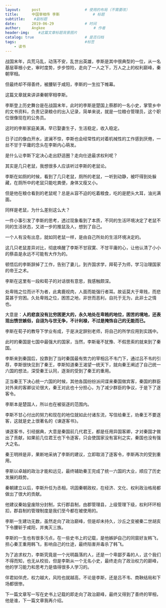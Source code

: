 ```yaml
---
layout:     post                    # 使用的布局（不需要改）
title:      中国宰相传 李斯               # 标题 
subtitle:    #副标题
date:       2019-06-29              # 时间
author:     Angkee                      # 作者
header-img:    #这篇文章标题背景图片
catalog: true                       # 是否归档
tags:                               #标签
    - 读书
---
```


战国末年，兵荒马乱，动荡不安，乱世出英雄，李斯是其中很典型的一位，从一名基层草根小史，审时度势，步步惊险，走向了一人之下，万人之上的权利巅峰，秦朝宰相。

但最终却不得善终，被腰斩于咸阳，李斯的一生拉下帷幕。

这篇文章就来讲讲秦朝宰相李斯。

李斯登上历史舞台是在战国末年，此时的李斯是楚国上蔡郡的一名小史，掌管乡中的文书资料，负责记录粮仓的出入记录，简单来说，就是一位粮仓管理员，这个职位很像现在的公务员。

这时的李斯家庭美满，早已娶妻生子，生活稳定，收入稳定。

日子过的像白开水，波澜不惊，李斯也会经常性的对着机械性的工作感到厌倦，一丝不甘于平庸的念头在李斯内心萌发。

是什么让李斯下定决心走出舒适圈？走向仕途最求权利呢？

其实是几只老鼠，我想很多人应该听过李斯的老鼠论。

李斯在如厕的时候，看到了几只老鼠，厕所的老鼠，一听到动静，被吓得到处躲藏，在厕所中的老鼠只能吃粪便，身体又瘦又小。

但是他在粮仓看到的老鼠呢？总是从容不迫的吃着粮食，吃的是肥头大耳，油光满面。

同样是老鼠，为什么差别这么大？

一件小事引发了李斯的思考，透过现象看到了本质，不同的生活环境决定了老鼠不同的生活状态，又进一步的推鼠及人，想到了自己。

一个人有没有出息，就如同老鼠一样，是由自己所处的生活环境决定的。

这几只老鼠差异对比，彻底唤醒了李斯不甘寂寞、不甘平庸的心，让他认清了小小的蔡县是永远不可能有大作为的。

顿悟后的李斯辞掉了工作，告别了妻儿，到齐国求学，拜荀子为师，学习治理国家的帝王之术。

李斯在这里有一段和荀子的对话很有意思，我感触颇深。

处卑贱之位而计不为者，此禽鹿视肉，人面而能强行者耳。故诟莫大于卑贱，而悲莫甚于穷困。久处卑贱之位，困苦之地，非世而恶利，自托于无为，此非士之情也。

大意是：**人的悲哀没有比穷困更大的，永久地处在卑贱的地位，困苦的境地，还表现出愤世嫉俗，自诩为与世无争，不计利禄，不过是掩饰自己的无能而已。**

李斯在荀子的教导下学业有成，于是决定辞别老师，将自己的所学应用到实践中。

此时的秦国是七国中最强大的国家，当然，李斯毫不犹豫、不假思索的就来到了秦国。

李斯来到秦国后，投靠到了当时秦国最有势力的宰相吕不韦门下，通过吕不韦的引荐，李斯很快见到了秦王，李斯知道秦王渴望一统天下，就向秦王阐述了自己统一六国的想法，深受秦王认同，逐渐的受到了秦王的重用。

正当秦王下决心统一六国的时候，其他各国纷纷派间谍来秦国做宾客，秦国的群臣对外来的客卿议论很大，秦王对此也十分担心，为了减少群臣的争议，于是下了逐客令。

李斯本是楚国人，所以也在被驱逐的范围内。

李斯不甘心付出的努力和现在的地位就如此付诸东流，写信给秦王，劝秦王不要逐客，这就是史上很著名的《谏逐客书》。

谏逐客书，引经据典，大意是秦国前几代君王，都是任用异国客卿，才对秦国才做出了贡献，如果前几位君王也下令逐客，只会使国家没有富利之实，秦国也没有强大之名。

秦王明辨是非，果断地采纳了李斯的建议，立即取消了逐客令，李斯再次的受到重用。

李斯以卓越的政治才能和远见，最终辅助秦王完成了统一六国的大业，顺应了历史发展的趋势。

秦朝建立以后，李斯升任为丞相，巩固秦朝政权，在经济、文化、权利政治格局都做出了很大的贡献。

他建议秦始皇废除分封制，实行郡县制，由郡管理县，上级管理下级，权利环环相扣，郡县制的管理制度是我们至今都在被使用的。

李斯一生建功无数，虽然走向了政治巅峰，但是却未持久，沙丘之变被秦二世胡亥下令腰斩于咸阳，并夷灭三族。

李斯的一生也有很多污点，在一些史书上的记载，是他嫉妒自己的同窗好友韩飞，担心秦王重用韩飞，影响自己的仕途，最终陷害并毒杀了韩飞。

为了追求权力，李斯究竟是一个光明磊落的人，还是一个卑鄙歹毒的人，这个我们不得而知，也无从校验，但是李斯从一个无名小史，最终走向了政治权力的巅峰，他的学习能力和思考力是值得很多人学习的。

伴君如伴虎，权力越大，风险也就越高，不论是李斯，还是吕不韦、商鞅结局和下场都很惨。

下一篇文章写一写在史书上记载的即走向了政治巅峰，最终又得到了善终的宰相，他是谁，下一篇文章我再介绍。

